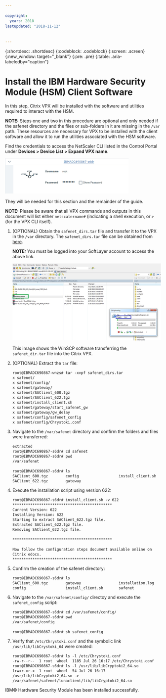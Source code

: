 ```yaml
---

copyright:
  years: 2018
lastupdated: "2018-11-12"


---
```


{:shortdesc: .shortdesc}
{:codeblock: .codeblock}
{:screen: .screen}
{:new_window: target="_blank"}
{:pre: .pre}
{:table: .aria-labeledby="caption"}

# Install the IBM Hardware Security Module (HSM) Client Software

In this step, Citrix VPX will be installed with the software and utilities required to interact with the HSM. 

**NOTE:** Steps one and two in this procedure are optional and only needed if the safenet directory and the files or sub-folders in it are missing in the `/var` path. These resources are necessary for VPX to be installed with the client software and allow it to run the utilities associated with the HSM software.

Find the credentials to access the NetScaler CLI listed in the Control Portal under **Devices > Device List > Expand VPX name**. 

<img src="images/3-VPX-Credentials.png" alt="drawing" style="width: 400px;"/>

They will be needed for this section and the remainder of the guide. 

**NOTE:** Please be aware that all VPX commands and outputs in this document will list either `netscalername#` (indicating a shell execution, or `>` (for the VPX CLI itself).

1.	(OPTIONAL) Obtain the `safenet_dirs.tar` file and transfer it to the VPX in the `/var` directory. The `safenet_dirs.tar` file can be obtained from [here](http://downloads.service.softlayer.com/citrix/netscaler/Safenet-HSM/).

	**NOTE:** You must be logged into your SoftLayer account to access the above link.

	<img src="images/4-transfer-safenet_dirs.png" alt="drawing" style="width: 600px;"/>

	This image shows the WinSCP software transferring the `safenet_dir.tar` file into the Citrix VPX. 
	
2.	(OPTIONAL) Extract the `tar` file:	

	```
	root@IBMADC690867-wnzs# tar -xvpf safenet_dirs.tar 
	x safenet/
	x safenet/config/
	x safenet/gateway/
	x safenet/SAClient_600.tgz
	x safenet/SAClient_622.tgz
	x safenet/install_client.sh
	x safenet/gateway/start_safenet_gw
	x safenet/gateway/gw_delay
	x safenet/config/safenet_config
	x safenet/config/Chrystoki.conf
	```
	
3.	Navigate to the `/var/safenet` directory and confirm the folders and files were transferred:

	```
	extracted
	root@IBMADC690867-s6dr# cd safenet
	root@IBMADC690867-s6dr# pwd
	/var/safenet
	
	root@IBMADC690867-s6dr# ls
	SAClient_600.tgz        config                  install_client.sh
	SAClient_622.tgz        gateway
	```
	
4.	Execute the installation script using version 622:

	```
	root@IBMADC690867-s6dr# install_client.sh -v 622
	*********************************************
	Current Version: 622
	Installing Version: 622
	Starting to extract SAClient_622.tgz file.
	Extracted SAClient_622.tgz file.
	Removing SAClient_622.tgz file.
		
	*********************************************
	
	Now follow the configuration steps document available online on Citrix edocs.
	*********************************************
	```

5.	Confirm the creation of the safenet directory:

	```
	root@IBMADC690867-s6dr# ls
	SAClient_600.tgz        gateway                 installation.log
	config                  install_client.sh       safenet
	```
	
6.	Navigate to the `/var/safenet/config/` directoy and execute the `safenet_config` script:

	```
	root@IBMADC690867-s6dr# cd /var/safenet/config/	
	root@IBMADC690867-s6dr# pwd               
	/var/safenet/config
	
	root@IBMADC690867-s6dr# sh safenet_config
	```

7.	Verify that `/etc/Chrystoki.conf` and the symbolic link `/usr/lib/libCrystoki_64` were created:

	```
	root@IBMADC690867-s6dr# ls -l /etc/Chrystoki.conf 
	-rw-r--r--  1 root  wheel  1185 Jul 26 16:17 /etc/Chrystoki.conf
	root@IBMADC690867-s6dr# ls -l /usr/lib/libCryptoki2_64.so 
	lrwxr-xr-x  1 root  wheel  54 Jul 26 16:17 /usr/lib/libCryptoki2_64.so -> 
	/var/safenet/safenet/lunaclient/lib/libCryptoki2_64.so
	```

IBM© Hardware Security Module has been installed successfully.